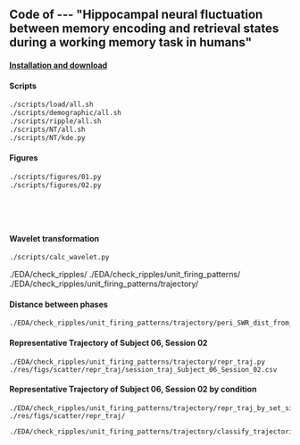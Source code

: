 ## Code of --- "Hippocampal neural fluctuation between memory encoding and retrieval states during a working memory task in humans"

#### [Installation and download](./docs/installation.md)

#### Scripts
```bash
./scripts/load/all.sh
./scripts/demographic/all.sh
./scripts/ripple/all.sh
./scripts/NT/all.sh
./scripts/NT/kde.py
```

#### Figures

``` bash
./scripts/figures/01.py
./scripts/figures/02.py
 
 
 
 
```
















#### Wavelet transformation

``` bash
./scripts/calc_wavelet.py
```









./EDA/check_ripples/
./EDA/check_ripples/unit_firing_patterns/
./EDA/check_ripples/unit_firing_patterns/trajectory/


#### Distance between phases
```
./EDA/check_ripples/unit_firing_patterns/trajectory/peri_SWR_dist_from_P_dev.py
```

#### Representative Trajectory of Subject 06, Session 02
```
./EDA/check_ripples/unit_firing_patterns/trajectory/repr_traj.py
./res/figs/scatter/repr_traj/session_traj_Subject_06_Session_02.csv
```

#### Representative Trajectory of Subject 06, Session 02 by condition
```
./EDA/check_ripples/unit_firing_patterns/trajectory/repr_traj_by_set_size_and_task_type.py 
./res/figs/scatter/repr_traj/

./EDA/check_ripples/unit_firing_patterns/trajectory/classify_trajectories.py 


```


